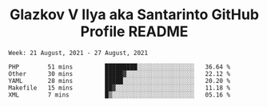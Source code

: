 <h1 align="center">Glazkov V Ilya aka Santarinto GitHub Profile README</h1>

<!--START_SECTION:waka-->
```text
Week: 21 August, 2021 - 27 August, 2021

PHP        51 mins         █████████░░░░░░░░░░░░░░░░   36.64 % 
Other      30 mins         █████▓░░░░░░░░░░░░░░░░░░░   22.12 % 
YAML       28 mins         █████░░░░░░░░░░░░░░░░░░░░   20.20 % 
Makefile   15 mins         ██▓░░░░░░░░░░░░░░░░░░░░░░   11.18 % 
XML        7 mins          █▒░░░░░░░░░░░░░░░░░░░░░░░   05.16 % 
```
<!--END_SECTION:waka-->
